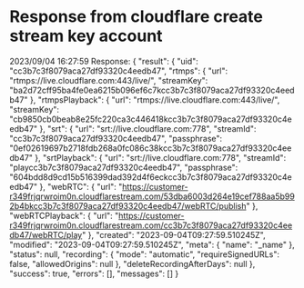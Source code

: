# Response from cloudflare create stream key account

2023/09/04 16:27:59 Response: {
"result": {
"uid": "cc3b7c3f8079aca27df93320c4eedb47",
"rtmps": {
"url": "rtmps://live.cloudflare.com:443/live/",
"streamKey": "ba2d72cff95ba4fe0ea6215b096ef6c7kcc3b7c3f8079aca27df93320c4eedb47"
},
"rtmpsPlayback": {
"url": "rtmps://live.cloudflare.com:443/live/",
"streamKey": "cb9850cb0beab8e25fc220ca3c446418kcc3b7c3f8079aca27df93320c4eedb47"
},
"srt": {
"url": "srt://live.cloudflare.com:778",
"streamId": "cc3b7c3f8079aca27df93320c4eedb47",
"passphrase": "0ef02619697b2718fdb268a0fc086c38kcc3b7c3f8079aca27df93320c4eedb47"
},
"srtPlayback": {
"url": "srt://live.cloudflare.com:778",
"streamId": "playcc3b7c3f8079aca27df93320c4eedb47",
"passphrase": "604bdd8d9cd15b516399dad392d4f6eckcc3b7c3f8079aca27df93320c4eedb47"
},
"webRTC": {
"url": "https://customer-r349frjqrwroim0n.cloudflarestream.com/53dba6003d264e19cef788aa5b992b4bkcc3b7c3f8079aca27df93320c4eedb47/webRTC/publish"
},
"webRTCPlayback": {
"url": "https://customer-r349frjqrwroim0n.cloudflarestream.com/cc3b7c3f8079aca27df93320c4eedb47/webRTC/play"
},
"created": "2023-09-04T09:27:59.510245Z",
"modified": "2023-09-04T09:27:59.510245Z",
"meta": {
"name": "\_name"
},
"status": null,
"recording": {
"mode": "automatic",
"requireSignedURLs": false,
"allowedOrigins": null
},
"deleteRecordingAfterDays": null
},
"success": true,
"errors": [],
"messages": []
}
